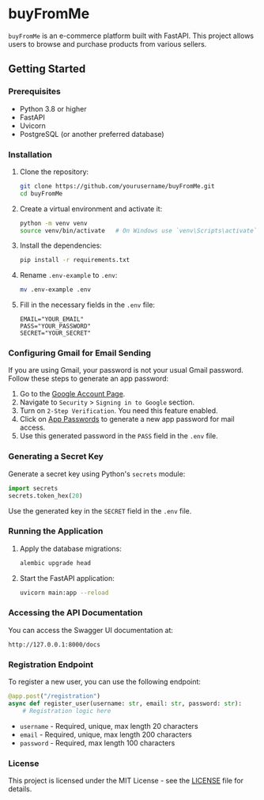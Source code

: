 

# buyFromMe

`buyFromMe` is an e-commerce platform built with FastAPI. This project allows users to browse and purchase products from various sellers.

## Getting Started

### Prerequisites

- Python 3.8 or higher
- FastAPI
- Uvicorn
- PostgreSQL (or another preferred database)

### Installation

1. Clone the repository:
   ```bash
   git clone https://github.com/yourusername/buyFromMe.git
   cd buyFromMe
   ```

2. Create a virtual environment and activate it:
   ```bash
   python -m venv venv
   source venv/bin/activate   # On Windows use `venv\Scripts\activate`
   ```

3. Install the dependencies:
   ```bash
   pip install -r requirements.txt
   ```

4. Rename `.env-example` to `.env`:
   ```bash
   mv .env-example .env
   ```

5. Fill in the necessary fields in the `.env` file:
   ```
   EMAIL="YOUR_EMAIL"
   PASS="YOUR_PASSWORD"
   SECRET="YOUR_SECRET"
   ```

### Configuring Gmail for Email Sending

If you are using Gmail, your password is not your usual Gmail password. Follow these steps to generate an app password:

1. Go to the [Google Account Page](https://myaccount.google.com/).
2. Navigate to `Security` > `Signing in to Google` section.
3. Turn on `2-Step Verification`. You need this feature enabled.
4. Click on [App Passwords](https://myaccount.google.com/u/3/apppasswords) to generate a new app password for mail access.
5. Use this generated password in the `PASS` field in the `.env` file.

### Generating a Secret Key

Generate a secret key using Python's `secrets` module:
```python
import secrets
secrets.token_hex(20)
```
Use the generated key in the `SECRET` field in the `.env` file.

### Running the Application

1. Apply the database migrations:
   ```bash
   alembic upgrade head
   ```

2. Start the FastAPI application:
   ```bash
   uvicorn main:app --reload
   ```

### Accessing the API Documentation

You can access the Swagger UI documentation at:
```
http://127.0.0.1:8000/docs
```

### Registration Endpoint

To register a new user, you can use the following endpoint:

```python
@app.post("/registration")
async def register_user(username: str, email: str, password: str):
    # Registration logic here
```

- `username` - Required, unique, max length 20 characters
- `email` - Required, unique, max length 200 characters
- `password` - Required, max length 100 characters

### License

This project is licensed under the MIT License - see the [LICENSE](LICENSE) file for details.

